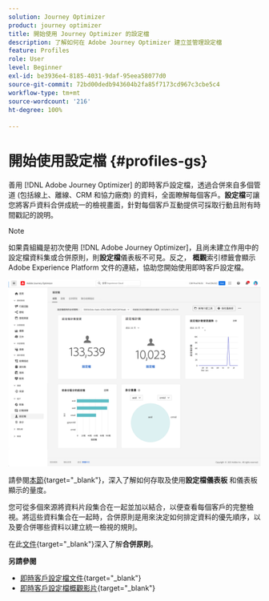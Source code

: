 ```yaml
---
solution: Journey Optimizer
product: journey optimizer
title: 開始使用 Journey Optimizer 的設定檔
description: 了解如何在 Adobe Journey Optimizer 建立並管理設定檔
feature: Profiles
role: User
level: Beginner
exl-id: be3936e4-8185-4031-9daf-95eea58077d0
source-git-commit: 72bd00dedb943604b2fa85f7173cd967c3cbe5c4
workflow-type: tm+mt
source-wordcount: '216'
ht-degree: 100%

---
```


# 開始使用設定檔 {#profiles-gs}

善用 [!DNL Adobe Journey Optimizer] 的即時客戶設定檔，透過合併來自多個管道 (包括線上、離線、CRM 和協力廠商) 的資料，全面瞭解每個客戶。**設定檔**&#x200B;可讓您將客戶資料合併成統一的檢視畫面，針對每個客戶互動提供可採取行動且附有時間戳記的說明。

>[!NOTE]
>
>如果貴組織是初次使用 [!DNL Adobe Journey Optimizer]，且尚未建立作用中的設定檔資料集或合併原則，則&#x200B;**設定檔**&#x200B;儀表板不可見。反之， **概觀**&#x200B;索引標籤會顯示 Adobe Experience Platform 文件的連結，協助您開始使用即時客戶設定檔。

![](assets/profiles-home.png)

請參閱[本節](https://experienceleague.adobe.com/docs/experience-platform/profile/ui/user-guide.html?lang=zh-Hant){target="_blank"}，深入了解如何存取及使用&#x200B;**設定檔儀表板** 和儀表板顯示的量度。

您可從多個來源將資料片段集合在一起並加以結合，以便查看每個客戶的完整檢視。將這些資料集合在一起時，合併原則是用來決定如何排定資料的優先順序，以及要合併哪些資料以建立統一檢視的規則。 

在此[文件](https://experienceleague.adobe.com/docs/experience-platform/profile/merge-policies/ui-guide.html?lang=zh-Hant){target="_blank"}深入了解&#x200B;**合併原則**。

**另請參閱**

* [即時客戶設定檔文件](https://experienceleague.adobe.com/docs/experience-platform/query/home.html?lang=zh-Hant){target="_blank"}
* [即時客戶設定檔概觀影片](https://experienceleague.adobe.com/docs/experience-platform/profile/home.html?lang=zh-Hant){target="_blank"}

